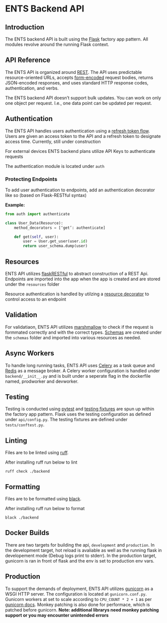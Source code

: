 # ENTS Backend API

## Introduction

The ENTS backend API is built using the [Flask](https://flask.palletsprojects.com/en/3.0.x/) factory app pattern. All modules revolve around the running Flask context.

## API Reference

The ENTS API is organized around [REST](https://en.wikipedia.org/wiki/REST). The API uses predictable resource-oriented URLs, accepts [form-encoded](https://en.wikipedia.org/wiki/POST_(HTTP)#Use_for_submitting_web_forms) request bodies, returns JSON-encoded responses, and uses standard HTTP response codes, authentication, and verbs.

The ENTS backend API doesn’t support bulk updates. You can work on only one object per request. I.e., one data point can be updated per request.

## Authentication

The ENTS API handles users authentication using a [refresh token flow](https://cloudentity.com/developers/basics/oauth-grant-types/refresh-token-flow/). Users are given an access token to the API and a refresh token to designate access time. Currently, still under construction

For external devices ENTS backend plans utilize API Keys to authenticate requests

The authentication module is located under `auth`

### Protecting Endpoints

To add user authentication to endpoints, add an authentication decorator like so (based on Flask-RESTful syntax)

**Example:**

```Python
from auth import authenticate

class User_Data(Resource):
    method_decorators = [‘get’: authenticate]

    def get(self, user):
        user = User.get_user(user.id)
        return user_schema.dump(user)
```


## Resources

ENTS API utilizes [flaskRESTful](https://flask-restful.readthedocs.io/en/latest/) to abstract construction of a REST Api. Endpoints are imported into the app when the app is created and are stored under the `resources` folder

Resource authentication is handled by utilzing a [resource decorator](https://marshmallow.readthedocs.io/en/stable/quickstart.html#declaring-schemas) to control access to an endpoint

## Validation

For validatiaon, ENTS API utilizes [marshmallow](https://marshmallow.readthedocs.io/en/stable/index.html) to check if the request is formmated correctly and with the correct types. [Schemas](https://marshmallow.readthedocs.io/en/stable/quickstart.html#declaring-schemas) are created under the `schemas` folder and imported into various resources as needed.

## Async Workers

To handle long running tasks, ENTS API uses [Celery](https://docs.celeryq.dev/en/stable/getting-started/introduction.html) as a task queue and [Redis](https://redis.io/) as a message broker. A Celery worker configuration is handled under `backend/__init__.py` and is built under a seperate flag in the dockerfile named, prodworker and devworker.

## Testing

Testing is conducted using [pytest](https://github.com/pytest-dev/pytest) and [testing fixtures](https://flask.palletsprojects.com/en/3.0.x/testing/) are spun up within the factory app pattern. Flask uses the testing configuration as defined under `api/config.py`. The testing fixtures are defined under `tests/conftest.py`.

## Linting

Files are to be linted using [ruff](https://docs.astral.sh/ruff/).

After installing ruff run below to lint

```console
ruff check ./backend
```


## Formatting

Files are to be formatted using [black](https://github.com/psf/black).

After installing ruff run below to format

```console
black ./backend
```

## Docker Builds

There are two targets for building the api, `development` and `production`. In the development target, hot reload is avaliable as well as the running flask in developement mode (Debug logs print to stderr). In the production target, gunicorn is ran in front of flask and the env is set to production env vars.

## Production

To support the demands of deployment, ENTS API utilizes [gunicorn](https://gunicorn.org/) as a WSGI HTTP server. The configuration is located at `gunicorn.conf.py`. Gunicorn workers at set to scale according to `CPU_COUNT * 2 + 1` as per [gunicorn docs](https://docs.gunicorn.org/en/latest/design.html#how-many-workers). Monkey patching is also done for performace, which is patched before gunicorn. **Note: additional librarys need monkey patching support or you may encounter unintended errors**



